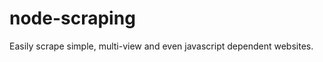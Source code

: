 node-scraping
=============

Easily scrape simple, multi-view and even javascript dependent websites.
